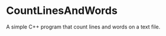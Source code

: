 CountLinesAndWords
==================

A simple C++ program that count lines and words on a text file.

